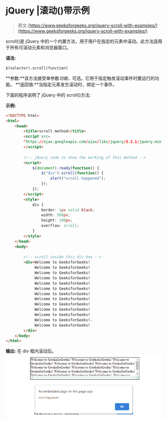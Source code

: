 # jQuery |滚动()带示例

> 原文:[https://www.geeksforgeeks.org/jquery-scroll-with-examples/](https://www.geeksforgeeks.org/jquery-scroll-with-examples/)

scroll()是 jQuery 中的一个内置方法，用于用户在指定的元素中滚动。此方法适用于所有可滚动元素和浏览器窗口。

**语法:**

```html
$(selector).scroll(function)
```

**参数:**该方法接受单参数*功能*，可选。它用于指定触发滚动事件时要运行的功能。
**返回值:**当指定元素发生滚动时，绑定一个事件。

下面的程序说明了 jQuery 中的 scroll()方法:

**示例:**

```html
<!DOCTYPE html>
<html>
    <head>
        <title>scroll method</title>
        <script src=
        "https://ajax.googleapis.com/ajax/libs/jquery/3.3.1/jquery.min.js">
        </script>

        <!-- jQuery code to show the working of this method -->
        <script>
            $(document).ready(function() {
                $("div").scroll(function() {
                    alert("scroll happened");
                });
            });
        </script>
        <style>
            div {
                border: 1px solid black;
                width: 500px;
                height: 100px;
                overflow: scroll;
            }
        </style>
    </head>
    <body>

        <!-- scroll inside this div box -->
        <div>Welcome to GeeksforGeeks!
             Welcome to GeeksforGeeks!
             Welcome to GeeksforGeeks!
             Welcome to GeeksforGeeks!
             Welcome to GeeksforGeeks!
             Welcome to GeeksforGeeks!
             Welcome to GeeksforGeeks!
             Welcome to GeeksforGeeks!
             Welcome to GeeksforGeeks!
             Welcome to GeeksforGeeks!
             Welcome to GeeksforGeeks!
             Welcome to GeeksforGeeks!.
             Welcome to GeeksforGeeks!
        </div>
    </body>
</html>
```

**输出:**
在 div 框内滚动后。
![scroll method](img/759331e62467c9d884475e8775de588e.png)